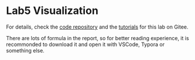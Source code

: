 # Lab5 Visualization

For details, check the [code repository](https://gitee.com/pku-vcl/vcx/tree/lab4/) and the [tutorials](https://gitee.com/pku-vcl/vcx/blob/lab4/tutorials/Lab4-Animation.md) for this lab on Gitee.

There are lots of formula in the report, so for better reading experience, it is recommonded to download it and open it with VSCode, Typora or something else.
